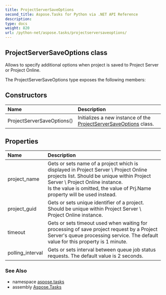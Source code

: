 ```yaml
---
title: ProjectServerSaveOptions
second_title: Aspose.Tasks for Python via .NET API Reference
description: 
type: docs
weight: 820
url: /python-net/aspose.tasks/projectserversaveoptions/
---
```


## ProjectServerSaveOptions class

Allows to specify additional options when project is saved to Project Server or Project Online.

The ProjectServerSaveOptions type exposes the following members:
## Constructors
| Name | Description |
| :- | :- |
|ProjectServerSaveOptions()|Initializes a new instance of the [ProjectServerSaveOptions](/tasks/python-net/aspose.tasks/projectserversaveoptions/) class.|
## Properties
| Name | Description |
| :- | :- |
|project_name|Gets or sets name of a project which is displayed in Project Server \ Project Online projects list. Should be unique within Project Server \ Project Online instance.<br/>            Is the value is omitted, the value of Prj.Name property will be used instead.|
|project_guid|Gets or sets unique identifier of a project. Should be unique within Project Server \ Project Online instance.|
|timeout|Gets or sets timeout used when waiting for processing of save project request by a Project Server's queue processing service. The default value for this property is 1 minute.|
|polling_interval|Gets or sets interval between queue job status requests. The default value is 2 seconds.|

### See Also

* namespace [aspose.tasks](/tasks/python-net/aspose.tasks/)
* assembly [Aspose.Tasks](/tasks/python-net/)

